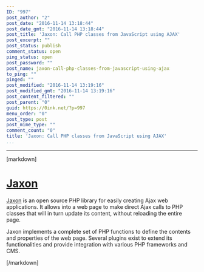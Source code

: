 ```yaml
---
ID: "997"
post_author: "2"
post_date: "2016-11-14 13:18:44"
post_date_gmt: "2016-11-14 13:18:44"
post_title: 'Jaxon: Call PHP classes from JavaScript using AJAX'
post_excerpt: ""
post_status: publish
comment_status: open
ping_status: open
post_password: ""
post_name: jaxon-call-php-classes-from-javascript-using-ajax
to_ping: ""
pinged: ""
post_modified: "2016-11-14 13:19:16"
post_modified_gmt: "2016-11-14 13:19:16"
post_content_filtered: ""
post_parent: "0"
guid: https://0ink.net/?p=997
menu_order: "0"
post_type: post
post_mime_type: ""
comment_count: "0"
title: 'Jaxon: Call PHP classes from JavaScript using AJAX'
...
```

---

[markdown]
# [Jaxon][jxurl]

[Jaxon][jxurl] is an open source PHP library for easily creating Ajax web applications. It allows into a web page to make direct Ajax calls to PHP classes that will in turn update its content, without reloading the entire page.

Jaxon implements a complete set of PHP functions to define the contents and properties of the web page. Several plugins exist to extend its functionalities and provide integration with various PHP frameworks and CMS.

 [jxurl]: https://www.jaxon-php.org/ "Jaxon PHP library"

[/markdown]

